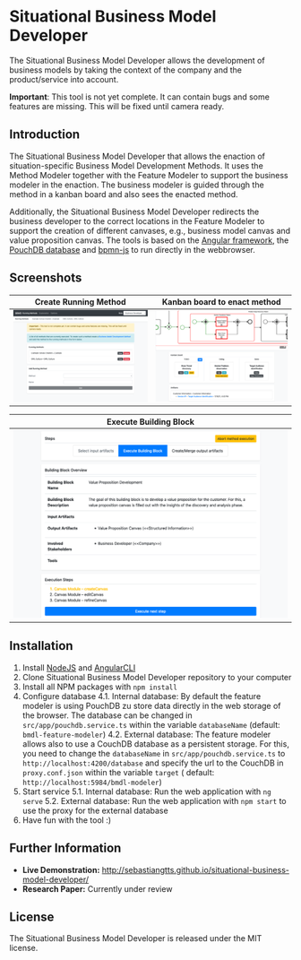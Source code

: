 # Situational Business Model Developer

The Situational Business Model Developer allows the development of business models by taking the context of the company
and the product/service into account.

**Important**: This tool is not yet complete. It can contain bugs and some features are missing. This will be fixed
until camera ready.

## Introduction

The Situational Business Model Developer that allows the enaction of situation-specific Business Model Development
Methods. It uses the Method Modeler together with the Feature Modeler to support the business modeler in the enaction.
The business modeler is guided through the method in a kanban board and also sees the enacted method.

Additionally, the Situational Business Model Developer redirects the business developer to the correct locations in the
Feature Modeler to support the creation of different canvases, e.g., business model canvas and value proposition canvas.
The tools is based on the [Angular framework](https://angular.io/), the [PouchDB database](https://pouchdb.com/)
and [bpmn-js](https://bpmn.io/toolkit/bpmn-js/) to run directly in the webbrowser.

## Screenshots

| Create Running Method                                                                                                  | Kanban board to enact method                                                                                       |
| ---------------------------------------------------------------------------------------------------------------------- | ------------------------------------------------------------------------------------------------------------------ |
| [![Create Running Method](images/create_running_method.png 'Create Running Method')](images/create_running_method.png) | [![Kanban board to enact method](images/kanban_board.png 'Kanban board to enact method')](images/kanban_board.png) |

| Execute Building Block                                                                                     |
| ---------------------------------------------------------------------------------------------------------- |
| [![Execute Building Block](images/execute_method.png 'Execute Building Block')](images/execute_method.png) |

## Installation

1. Install [NodeJS](https://nodejs.org) and [AngularCLI](https://cli.angular.io/)
2. Clone Situational Business Model Developer repository to your computer
3. Install all NPM packages with `npm install`
4. Configure database 4.1. Internal database: By default the feature modeler is using PouchDB zu store data directly in
   the web storage of the browser. The database can be changed in `src/app/pouchdb.service.ts` within the
   variable `databaseName` (default: `bmdl-feature-modeler`)
   4.2. External database: The feature modeler allows also to use a CouchDB database as a persistent storage. For this,
   you need to change the `databaseName` in `src/app/pouchdb.service.ts` to `http://localhost:4200/database` and specify
   the url to the CouchDB in `proxy.conf.json` within the variable `target` (
   default: `http://localhost:5984/bmdl-modeler`)
5. Start service 5.1. Internal database: Run the web application with `ng serve`
   5.2. External database: Run the web application with `npm start` to use the proxy for the external database
6. Have fun with the tool :)

## Further Information

- **Live Demonstration:** http://sebastiangtts.github.io/situational-business-model-developer/
- **Research Paper:** Currently under review

## License

The Situational Business Model Developer is released under the MIT license.
